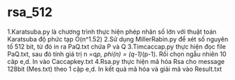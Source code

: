 # rsa_512
1.Karatsuba.py là chương trình thực hiện phép nhân số lớn với thuật toán Karatsuba độ phức tạp O(n^1.52)
2.Sử dụng MillerRabin.py để xét số nguyên tố 512 bit, từ đó in ra PaQ.txt chứa P và Q
3.Timcaccap.py thực hiện đọc file PaQ.txt, sau đó tính giá trị n =q*p, phi(n) = (q-1)*(p-1). Rồi chọn ngẫu nhiên 10 căp e,d. In vào Caccapkey.txt
4.Rsa.py thực hiện mã hóa Rsa cho message 128bit (Mes.txt) theo 1 cặp e,d. In kết quả mã hóa và giải mã vào Result.txt
